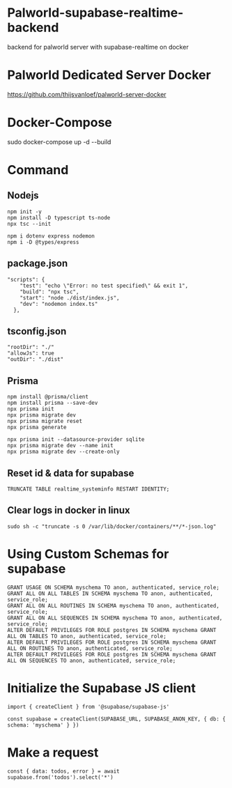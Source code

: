 # Palworld-supabase-realtime-backend
backend for palworld server with supabase-realtime on docker

# Palworld Dedicated Server Docker 
https://github.com/thijsvanloef/palworld-server-docker

# Docker-Compose
sudo docker-compose up -d --build

# Command
## Nodejs
```
npm init -y
npm install -D typescript ts-node
npx tsc --init

npm i dotenv express nodemon
npm i -D @types/express
```

## package.json
```
"scripts": {
    "test": "echo \"Error: no test specified\" && exit 1",
    "build": "npx tsc",
    "start": "node ./dist/index.js",
    "dev": "nodemon index.ts"
  },
```

## tsconfig.json
```
"rootDir": "./"
"allowJs": true
"outDir": "./dist"
```

## Prisma
```
npm install @prisma/client
npm install prisma --save-dev
npx prisma init
npx prisma migrate dev
npx prisma migrate reset
npx prisma generate

npx prisma init --datasource-provider sqlite
npx prisma migrate dev --name init
npx prisma migrate dev --create-only

```

## Reset id & data for supabase
```
TRUNCATE TABLE realtime_systeminfo RESTART IDENTITY;
```

## Clear logs in docker in linux
```
sudo sh -c "truncate -s 0 /var/lib/docker/containers/**/*-json.log"
```

# Using Custom Schemas for supabase
```
GRANT USAGE ON SCHEMA myschema TO anon, authenticated, service_role;
GRANT ALL ON ALL TABLES IN SCHEMA myschema TO anon, authenticated, service_role;
GRANT ALL ON ALL ROUTINES IN SCHEMA myschema TO anon, authenticated, service_role;
GRANT ALL ON ALL SEQUENCES IN SCHEMA myschema TO anon, authenticated, service_role;
ALTER DEFAULT PRIVILEGES FOR ROLE postgres IN SCHEMA myschema GRANT ALL ON TABLES TO anon, authenticated, service_role;
ALTER DEFAULT PRIVILEGES FOR ROLE postgres IN SCHEMA myschema GRANT ALL ON ROUTINES TO anon, authenticated, service_role;
ALTER DEFAULT PRIVILEGES FOR ROLE postgres IN SCHEMA myschema GRANT ALL ON SEQUENCES TO anon, authenticated, service_role;
```
# Initialize the Supabase JS client
```
import { createClient } from '@supabase/supabase-js'

const supabase = createClient(SUPABASE_URL, SUPABASE_ANON_KEY, { db: { schema: 'myschema' } })
```
# Make a request
```
const { data: todos, error } = await supabase.from('todos').select('*')
```
